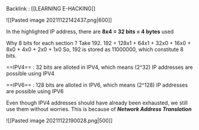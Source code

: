 Backlink : [[LEARNING E-HACKING]]

![[Pasted image 20211122142437.png|600]]

In the highlighted IP address, there are **8x4 = 32 bits = 4 bytes** used

Why 8 bits for each section ? 
Take 192.
192 = 128x1 + 64x1 + 32x0 + 16x0 + 8x0 + 4x0 + 2x0 + 1x0
So, 192 is stored as 11000000, which constitute 8 bits.

==IPV4== : 32 bits are alloted in IPV4, which means (2^32) IP addresses are possible using IPV4 

==IPV6== : 128 bits are alloted in IPV6, which means (2^128) IP addresses are possible using IPV6

Even though IPV4 addresses should have already been exhausted, we still use them without worries.
This is because of ___Network Address Translation___

![[Pasted image 20211122190028.png|500]]

